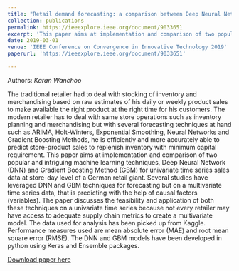 ```yaml
---
title: "Retail demand forecasting: a comparison between Deep Neural Network and Gradient Boosting Method for univariate time series"
collection: publications
permalink: https://ieeexplore.ieee.org/document/9033651
excerpt: 'This paper aims at implementation and comparison of two popular and intriguing machine learning techniques, Deep Neural Network (DNN) and Gradient Boosting Method (GBM) for univariate time series sales data at store-day level of a German retail giant.'
date: 2019-03-01
venue: 'IEEE Conference on Convergence in Innovative Technology 2019'
paperurl: 'https://ieeexplore.ieee.org/document/9033651'

---
```


Authors: _Karan Wanchoo_

The traditional retailer had to deal with stocking of inventory and merchandising based on raw estimates of his daily or weekly product sales to make available the right product at the right time for his customers. The modern retailer has to deal with same store operations such as inventory planning and merchandising but with several forecasting techniques at hand such as ARIMA, Holt-Winters, Exponential Smoothing, Neural Networks and Gradient Boosting Methods, he is efficiently and more accurately able to predict store-product sales to replenish inventory with minimum capital requirement. This paper aims at implementation and comparison of two popular and intriguing machine learning techniques, Deep Neural Network (DNN) and Gradient Boosting Method (GBM) for univariate time series sales data at store-day level of a German retail giant. Several studies have leveraged DNN and GBM techniques for forecasting but on a multivariate time series data, that is predicting with the help of causal factors (variables). The paper discusses the feasibility and application of both these techniques on a univariate time series because not every retailer may have access to adequate supply chain metrics to create a multivariate model. The data used for analysis has been picked up from Kaggle. Performance measures used are mean absolute error (MAE) and root mean square error (RMSE). The DNN and GBM models have been developed in python using Keras and Ensemble packages.

[Download paper here](https://ieeexplore.ieee.org/document/9033651)
